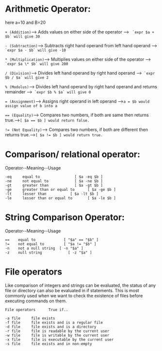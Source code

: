 # Arithmetic Operator:

here a=10 and B=20

```+ (Addition)```--> Adds values on either side of the operator -->   ``` `expr $a + $b` will give 30```

```- (Subtraction)```--> Subtracts right hand operand from left hand operand -->``` `expr $a - $b` will give -10```

```* (Multiplication)```--> Multiplies values on either side of the operator -->``` `expr $a \* $b` will give 200```

```/ (Division)```--> Divides left hand operand by right hand operand -->``` `expr $b / $a` will give 2```

```% (Modulus)```--> Divides left hand operand by right hand operand and returns remainder -->``` `expr $b % $a` will give 0```

```= (Assignment)```--> Assigns right operand in left operand -->```a = $b would assign value of b into a```

```== (Equality)```--> Compares two numbers, if both are same then returns true.-->```[ $a == $b ] would return false.```

```!= (Not Equality)```--> Compares two numbers, if both are different then returns true.-->```[ $a != $b ] would return true.```


# Comparison/ relational operator:

Operator--Meaning--Usage
```
-eq		equal to		        [ $a -eq $b ]
-ne		not equal to		    [ $a -ne $b ]
-gt		greater than		    [ $a -gt $b ]
-ge		greater than or equal to	  [ $a -ge $b ]
-lt		lesser than		      [ $a -lt $b ]
-le		lesser than or equal to 	  [ $a -le $b ]
```

# String Comparison Operator:

Operator--Meaning--Usage
```
==	  equal to		       [ "$a" == "$b" ]
!=	  not equal to		   [ "$a != "$b" ]
-n	  not a null string	 [ -n "$a" ]
-z 	  null string		     [ -z "$a" ]
```

# File operators
Like comparison of integers and strings can be evaluated, the status of any file or directory can also be evaluated in if statements. This is most commonly used when we want to check the existence of files before executing commands on them.

```
File operators		True if..

-a file		file exists
-f file		file exists and is a regular file
-d file		file exists and is a directory
-r file		file is readable by the current user
-w file 	file is writable by the current user
-x file		file is executable by the current user
-s file		file exists and in non-empty
```
